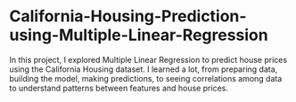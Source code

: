 # California-Housing-Prediction-using-Multiple-Linear-Regression
In this project, I explored Multiple Linear Regression to predict house prices using the California Housing dataset. I learned a lot, from preparing data, building the model, making predictions, to seeing correlations among data to understand patterns between features and house prices.
